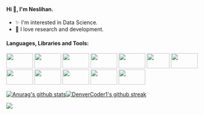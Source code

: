 #### Hi 👋, I'm Neslihan.

  - ✨ I'm interested in Data Science. 
  - 🌱 I love research and development.

#### Languages, Libraries and Tools:

<img
src="https://promto.com/wp-content/uploads/2019/08/icon-tableau-1.png" width="70" height="40"
/>
<img
src="https://miro.medium.com/max/805/1*aUSZsGFCMPNYCkQygs4aGQ.jpeg" width="70" height="40"
/>
<img
src="https://seekvectorlogo.com/wp-content/uploads/2018/12/power-bi-vector-logo.png" width="70" height="40"
/>
<img
src="https://upload.wikimedia.org/wikipedia/commons/thumb/e/ed/Pandas_logo.svg/2560px-Pandas_logo.svg.png" width="70" height="40"
/>
<img
src="https://upload.wikimedia.org/wikipedia/commons/thumb/3/31/NumPy_logo_2020.svg/1200px-NumPy_logo_2020.svg.png" width="70" height="40"
/>
<img
src="https://pbs.twimg.com/media/EhGuwXWXgAEERcn.png" width="60" height="40"
/>
<img
src="https://www.firelinescience.com/wp-content/uploads/2019/09/SciPy-Logo.png" width="70" height="40"
/>
<img
src="https://repository-images.githubusercontent.com/33702544/b4400c80-718b-11e9-9f3a-306c07a5f3de" width="70" height="40"
/>
<img
src="https://p.kindpng.com/picc/s/159-1596083_python-logo-png-transparent-images-python-language-png.png" width="70" height="40"
/>
<img
src="https://brandslogos.com/wp-content/uploads/images/large/microsoft-sql-server-logo-black-and-white.png" width="70" height="40"
/>
<img
src="https://aptgadget.com/wp-content/uploads/2018/10/jira-alternatives-1024x501.png" width="70" height="40"
/>
<img
src="https://logos-download.com/wp-content/uploads/2016/09/Slack_logo.png" width="70" height="40"
/>

[![Anurag's github stats](https://github-readme-stats.vercel.app/api?username=neslihanyetik&theme=white-black)](https://github.com/anuraghazra/github-readme-stats)[![DenverCoder1's github streak](https://github-readme-streak-stats.herokuapp.com/?user=neslihanyetik&theme=white-black)](https://github.com/DenverCoder1/github-readme-streak-stats)
 
![](https://komarev.com/ghpvc/?username=your-github-neslihanyetik&color=lightgrey)

<!--

![](https://komarev.com/ghpvc/?username=your-github-neslihanyetik&color=lightgrey)




**neslihanyetik/neslihanyetik** is a ✨ _special_ ✨ repository because its `README.md` (this file) appears on your GitHub profile.

Here are some ideas to get you started:

- 🔭 I’m currently working on ...
- 🌱 I’m currently learning ...
- 👯 I’m looking to collaborate on ...
- 🤔 I’m looking for help with ...
- 💬 Ask me about ...
- 📫 How to reach me: ...
- 😄 Pronouns: ...
- ⚡ Fun fact: ...
- [![Ryo-ma's github trophy](https://github-profile-trophy.vercel.app/?username=neslihanyetik&row=1)](https://github.com/ryo-ma/github-profile-trophy)

- [![Naereen's top languages](https://github-readme-stats.vercel.app/api/top-langs/?username=neslihanyetik&theme=white-black)](https://github.com/anuraghazra/github-readme-stats)

-->
